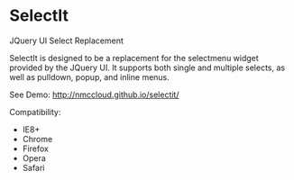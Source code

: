 # SelectIt
JQuery UI Select Replacement

SelectIt is designed to be a replacement for the selectmenu widget provided by the JQuery UI.  It supports both single and multiple selects, as well as pulldown, popup, and inline menus.

See Demo: http://nmccloud.github.io/selectit/

Compatibility:
<ul>
<li>IE8+</li>
<li>Chrome</li>
<li>Firefox</li>
<li>Opera</li>
<li>Safari</li>
</ul>
